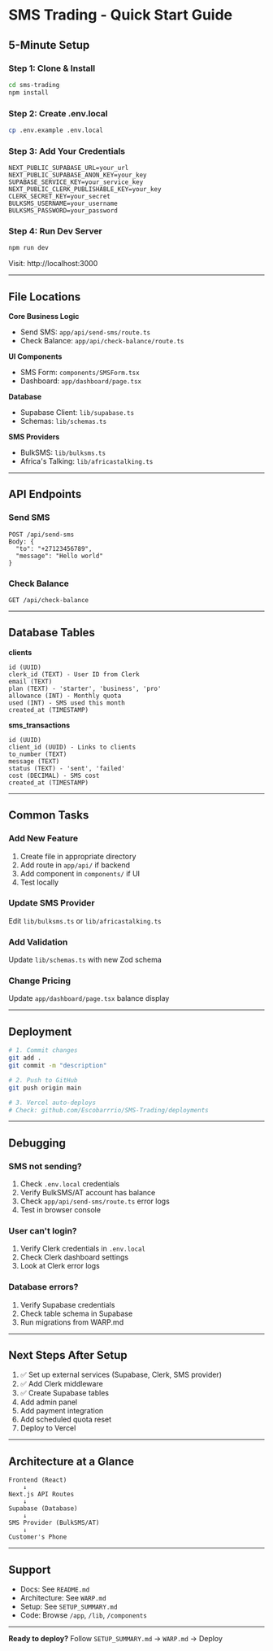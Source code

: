 # SMS Trading - Quick Start Guide

## 5-Minute Setup

### Step 1: Clone & Install
```bash
cd sms-trading
npm install
```

### Step 2: Create .env.local
```bash
cp .env.example .env.local
```

### Step 3: Add Your Credentials
```
NEXT_PUBLIC_SUPABASE_URL=your_url
NEXT_PUBLIC_SUPABASE_ANON_KEY=your_key
SUPABASE_SERVICE_KEY=your_service_key
NEXT_PUBLIC_CLERK_PUBLISHABLE_KEY=your_key
CLERK_SECRET_KEY=your_secret
BULKSMS_USERNAME=your_username
BULKSMS_PASSWORD=your_password
```

### Step 4: Run Dev Server
```bash
npm run dev
```

Visit: http://localhost:3000

---

## File Locations

**Core Business Logic**
- Send SMS: `app/api/send-sms/route.ts`
- Check Balance: `app/api/check-balance/route.ts`

**UI Components**
- SMS Form: `components/SMSForm.tsx`
- Dashboard: `app/dashboard/page.tsx`

**Database**
- Supabase Client: `lib/supabase.ts`
- Schemas: `lib/schemas.ts`

**SMS Providers**
- BulkSMS: `lib/bulksms.ts`
- Africa's Talking: `lib/africastalking.ts`

---

## API Endpoints

### Send SMS
```
POST /api/send-sms
Body: {
  "to": "+27123456789",
  "message": "Hello world"
}
```

### Check Balance
```
GET /api/check-balance
```

---

## Database Tables

**clients**
```
id (UUID)
clerk_id (TEXT) - User ID from Clerk
email (TEXT)
plan (TEXT) - 'starter', 'business', 'pro'
allowance (INT) - Monthly quota
used (INT) - SMS used this month
created_at (TIMESTAMP)
```

**sms_transactions**
```
id (UUID)
client_id (UUID) - Links to clients
to_number (TEXT)
message (TEXT)
status (TEXT) - 'sent', 'failed'
cost (DECIMAL) - SMS cost
created_at (TIMESTAMP)
```

---

## Common Tasks

### Add New Feature
1. Create file in appropriate directory
2. Add route in `app/api/` if backend
3. Add component in `components/` if UI
4. Test locally

### Update SMS Provider
Edit `lib/bulksms.ts` or `lib/africastalking.ts`

### Add Validation
Update `lib/schemas.ts` with new Zod schema

### Change Pricing
Update `app/dashboard/page.tsx` balance display

---

## Deployment

```bash
# 1. Commit changes
git add .
git commit -m "description"

# 2. Push to GitHub
git push origin main

# 3. Vercel auto-deploys
# Check: github.com/Escobarrrio/SMS-Trading/deployments
```

---

## Debugging

### SMS not sending?
1. Check `.env.local` credentials
2. Verify BulkSMS/AT account has balance
3. Check `app/api/send-sms/route.ts` error logs
4. Test in browser console

### User can't login?
1. Verify Clerk credentials in `.env.local`
2. Check Clerk dashboard settings
3. Look at Clerk error logs

### Database errors?
1. Verify Supabase credentials
2. Check table schema in Supabase
3. Run migrations from WARP.md

---

## Next Steps After Setup

1. ✅ Set up external services (Supabase, Clerk, SMS provider)
2. ✅ Add Clerk middleware
3. ✅ Create Supabase tables
4. Add admin panel
5. Add payment integration
6. Add scheduled quota reset
7. Deploy to Vercel

---

## Architecture at a Glance

```
Frontend (React)
    ↓
Next.js API Routes
    ↓
Supabase (Database)
    ↓
SMS Provider (BulkSMS/AT)
    ↓
Customer's Phone
```

---

## Support

- Docs: See `README.md`
- Architecture: See `WARP.md`
- Setup: See `SETUP_SUMMARY.md`
- Code: Browse `/app`, `/lib`, `/components`

---

**Ready to deploy?** Follow `SETUP_SUMMARY.md` → `WARP.md` → Deploy
